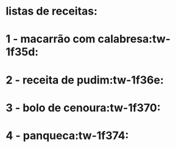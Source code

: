 # listas de receitas:
# 1 - macarrão com calabresa:tw-1f35d:
# 2 - receita de pudim:tw-1f36e:
# 3 - bolo de cenoura:tw-1f370:
# 4 - panqueca:tw-1f374: